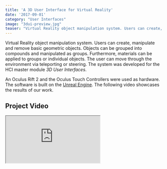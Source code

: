 ```yaml
---
title: 'A 3D User Interface for Virtual Reality'
date: '2017-09-01'
category: "User Interfaces"
image: "3dui-preview.jpg"
teaser: "Virtual Reality object manipulation system. Users can create, manipulate and remove basic geometric objects."
---
```


Virtual Reality object manipulation system. Users can create, manipulate and remove basic geometric objects. 
Objects can be grouped into compounds and manipulated as groups. Furthermore, materials can be applied to groups or individual objects. 
The user can move through the environment via teleporting or steering. The system was developed for the HCI master 
module *3D User Interfaces*.

An Oculus Rift 2 and the Oculus Touch Controllers were used as hardware. The software is built on the [Unreal Engine](https://www.unrealengine.com). 
The following video showcases the results of our work.


## Project Video
<div class="video-wrapper">
<iframe src="https://www.youtube.com/embed/DjeyBi7EoAs" allow="accelerometer; autoplay; encrypted-media; gyroscope; picture-in-picture" allowfullscreen></iframe>
</div>
